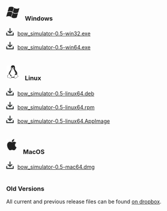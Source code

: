 ### <img src="../images/windows.png" style="width: 35px; margin: 0px 15px 5px 0px">Windows

<img src="../images/download.png" style="width: 20px; margin: 0px 10px 0px 0px">[bow_simulator-0.5-win32.exe](http://bit.ly/2po1nLw)

<img src="../images/download.png" style="width: 20px; margin: 0px 10px 0px 0px">[bow_simulator-0.5-win64.exe](http://bit.ly/2HJH2rK)
<br>
<br>

### <img src="../images/linux.png" style="width: 35px; margin: 0px 15px 5px 0px">Linux

<img src="../images/download.png" style="width: 20px; margin: 0px 10px 0px 0px">[bow_simulator-0.5-linux64.deb](http://bit.ly/2pmegXn)

<img src="../images/download.png" style="width: 20px; margin: 0px 10px 0px 0px">[bow_simulator-0.5-linux64.rpm]()

<img src="../images/download.png" style="width: 20px; margin: 0px 10px 0px 0px">[bow_simulator-0.5-linux64.AppImage](http://bit.ly/2Iv0slf)
<br>
<br>

### <img src="../images/apple.png" style="width: 30px; margin: 0px 15px 10px 0px">MacOS

<img src="../images/download.png" style="width: 20px; margin: 0px 10px 0px 0px">[bow_simulator-0.5-mac64.dmg]()
<br>
<br>

### Old Versions

All current and previous release files can be found [on dropbox](https://www.dropbox.com/sh/zjvtizmrafdlbdp/AADhm6O5n27l0mgC1r9NNx6Ia?dl=0&m=).

<!--
### Source Code

Building the program from source yourself should be possible for all [platforms supported by Qt](http://doc.qt.io/qt-5/supported-platforms.html).
Download the source code, unpack it and follow the instructions in the Readme.

[https://www.bitbucket.org/stfnp/bow-simulator](https://bitbucket.org/stfnp/bow-simulator).
-->
